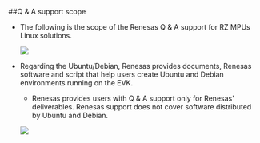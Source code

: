 ##Q & A support scope

* The following is the scope of the Renesas Q & A support for RZ MPUs Linux solutions.

    ![](images/qa_scope_table.png)

* Regarding the Ubuntu/Debian, Renesas provides documents, Renesas software and script that help users create Ubuntu and Debian environments running on the EVK.

    * Renesas provides users with Q & A support only for Renesas' deliverables. Renesas support does not cover software distributed by Ubuntu and Debian.

    ![](images/ubuntu_debian_support_scope.png)

